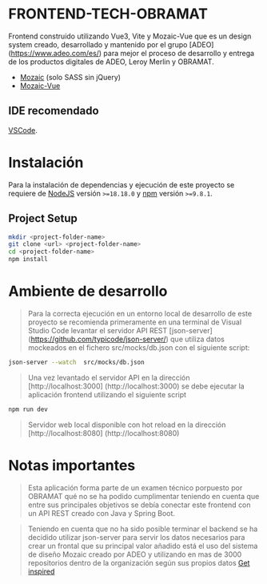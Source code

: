 # FRONTEND-TECH-OBRAMAT

Frontend construido utilizando Vue3, Vite y Mozaic-Vue que es un design system creado, desarrollado y mantenido por el grupo [ADEO] (https://www.adeo.com/es/) para mejor el proceso de desarrollo y entrega de los productos digitales de ADEO, Leroy Merlin y OBRAMAT.

- [Mozaic](https://mozaic.adeo.cloud/) (solo SASS sin jQuery)
- [Mozaic-Vue](https://adeo.github.io/mozaic-vue/?path=/docs/getting-started--docs)

##  IDE recomendado

[VSCode](https://code.visualstudio.com/).

# Instalación

Para la instalación de dependencias y ejecución de este proyecto se requiere de <a href="https://nodejs.org/" target="_blank">NodeJS</a> versión `>=18.18.0` y <a href="https://www.npmjs.com/get-npm" target="_blank">npm</a> versión `>=9.8.1`.

## Project Setup

```sh
mkdir <project-folder-name>
git clone <url> <project-folder-name>
cd <project-folder-name>
npm install
```

# Ambiente de desarrollo

> Para la correcta ejecución en un entorno local de desarrollo de este proyecto se recomienda primeramente en una terminal de Visual Studio Code levantar el servidor API REST [json-server] (https://github.com/typicode/json-server/) que utiliza datos mockeados en el fichero src/mocks/db.json con el siguiente script:

```sh
json-server --watch  src/mocks/db.json
```
> Una vez levantado el servidor API en la dirección [http://localhost:3000] (http://localhost:3000) se debe ejecutar la aplicación frontend utilizando el siguiente script

```sh
npm run dev
```

> Servidor web local disponible con hot reload en la dirección [http://localhost:8080] (http://localhost:8080)

# Notas importantes

> Esta aplicación forma parte de un examen técnico porpuesto por OBRAMAT qué no se ha podido cumplimentar teniendo en cuenta que entre sus principales objetivos se debía conectar este frontend con un API REST creado con Java y Spring Boot.

> Teniendo en cuenta que no ha sido posible terminar el backend se ha decidido utilizar json-server para servir los datos necesarios para crear un frontal que su principal valor añadido está el uso del sistema de diseño Mozaic creado por ADEO y utilizando en mas de 3000 repositorios dentro de la organización según sus propios datos [Get inspired](https://adeo.github.io/mozaic-vue/?path=/docs/get-inspired--docs)
